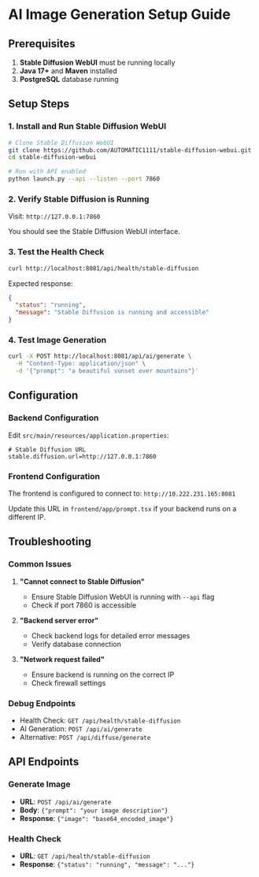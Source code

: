 # AI Image Generation Setup Guide

## Prerequisites

1. **Stable Diffusion WebUI** must be running locally
2. **Java 17+** and **Maven** installed
3. **PostgreSQL** database running

## Setup Steps

### 1. Install and Run Stable Diffusion WebUI

```bash
# Clone Stable Diffusion WebUI
git clone https://github.com/AUTOMATIC1111/stable-diffusion-webui.git
cd stable-diffusion-webui

# Run with API enabled
python launch.py --api --listen --port 7860
```

### 2. Verify Stable Diffusion is Running

Visit: `http://127.0.0.1:7860`

You should see the Stable Diffusion WebUI interface.

### 3. Test the Health Check

```bash
curl http://localhost:8081/api/health/stable-diffusion
```

Expected response:
```json
{
  "status": "running",
  "message": "Stable Diffusion is running and accessible"
}
```

### 4. Test Image Generation

```bash
curl -X POST http://localhost:8081/api/ai/generate \
  -H "Content-Type: application/json" \
  -d '{"prompt": "a beautiful sunset over mountains"}'
```

## Configuration

### Backend Configuration

Edit `src/main/resources/application.properties`:

```properties
# Stable Diffusion URL
stable.diffusion.url=http://127.0.0.1:7860
```

### Frontend Configuration

The frontend is configured to connect to: `http://10.222.231.165:8081`

Update this URL in `frontend/app/prompt.tsx` if your backend runs on a different IP.

## Troubleshooting

### Common Issues

1. **"Cannot connect to Stable Diffusion"**
   - Ensure Stable Diffusion WebUI is running with `--api` flag
   - Check if port 7860 is accessible

2. **"Backend server error"**
   - Check backend logs for detailed error messages
   - Verify database connection

3. **"Network request failed"**
   - Ensure backend is running on the correct IP
   - Check firewall settings

### Debug Endpoints

- Health Check: `GET /api/health/stable-diffusion`
- AI Generation: `POST /api/ai/generate`
- Alternative: `POST /api/diffuse/generate`

## API Endpoints

### Generate Image
- **URL**: `POST /api/ai/generate`
- **Body**: `{"prompt": "your image description"}`
- **Response**: `{"image": "base64_encoded_image"}`

### Health Check
- **URL**: `GET /api/health/stable-diffusion`
- **Response**: `{"status": "running", "message": "..."}` 